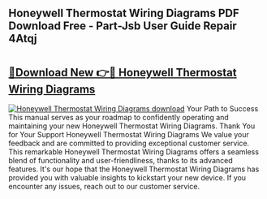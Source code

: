 ## Honeywell Thermostat Wiring Diagrams PDF Download Free - Part-Jsb User Guide Repair 4Atqj

# <h2><a href="http://dfubg8.blite.top/?on=Honeywell+Thermostat+Wiring+Diagrams">🔗Download New 👉🔴 Honeywell Thermostat Wiring Diagrams</a></h2>

[![Honeywell Thermostat Wiring Diagrams download](https://i.imgur.com/lujVjoI.png)](http://dfubg8.blite.top/?on=Honeywell+Thermostat+Wiring+Diagrams)
Your Path to Success This manual serves as your roadmap to confidently operating and maintaining your new Honeywell Thermostat Wiring Diagrams. Thank You for Your Support Honeywell Thermostat Wiring Diagrams We value your feedback and are committed to providing exceptional customer service. This remarkable Honeywell Thermostat Wiring Diagrams offers a seamless blend of functionality and user-friendliness, thanks to its advanced features. It's our hope that the Honeywell Thermostat Wiring Diagrams has provided you with valuable insights to kickstart your new device. If you encounter any issues, reach out to our customer service.
